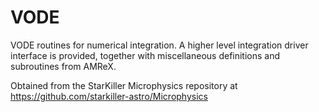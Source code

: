 # VODE

VODE routines for numerical integration. A higher level integration
driver interface is provided, together with miscellaneous definitions
and subroutines from AMReX.

Obtained from the StarKiller Microphysics repository at
https://github.com/starkiller-astro/Microphysics
